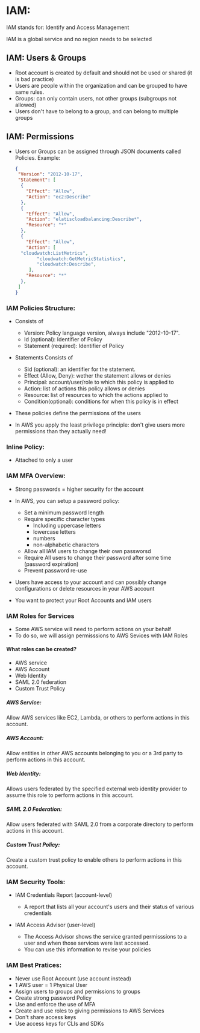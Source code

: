 # IAM:

IAM stands for: Identify and Access Management

IAM is a global service and no region needs to be selected

## IAM: Users & Groups

* Root account is created by default and should not be used or shared (it is bad practice)
* Users are people within the organization and can be grouped to have same rules.
* Groups: can only contain users, not other groups (subgroups not allowed)
* Users don't have to belong to a group, and can belong to multiple groups

## IAM: Permissions

* Users or Groups can be assigned through JSON documents called Policies.
  Example:
  ```json
  {
   "Version": "2012-10-17", 
   "Statement": [
    {
      "Effect": "Allow",
      "Action": "ec2:Describe"
    },
    {
      "Effect": "Allow",
      "Action": "elatiscloadbalancing:Describe*",
      "Resource": "*"
    },
    {
      "Effect": "Allow",
      "Action": [
  	"cloudwatch:ListMetrics",
          "cloudwatch:GetMetricStatistics",
          "cloudwatch:Describe",
       ],
      "Resource": "*"
    },
   ]
  }
  ```

### IAM Policies Structure:

* Consists of

  * Version: Policy language version, always include "2012-10-17".
  * Id (optional): Identifier of Policy
  * Statement (required): Identifier of Policy
* Statements Consists of

  * Sid (optional): an identifier for the statement.
  * Effect (Allow, Deny): wether the statement allows or denies
  * Principal: account/user/role to which this policy is applied to
  * Action: list of actions this policy allows or denies
  * Resource: list of resources to which the actions applied to
  * Condition(optional): conditions for when this policy is in effect
* These policies define the permissions of the users
* In AWS you apply the least privilege principle: don't give users more permissions than they actually need!

### Inline Policy:

* Attached to only a user

### IAM MFA Overview:

* Strong passwords = higher security for the account
* In AWS, you can setup a password policy:

  * Set a minimum password length
  * Require specific character types
    * Including uppercase letters
    * lowercase letters
    * numbers
    * non-alphabetic characters
  * Allow all IAM users to change their own passworsd
  * Require All users to change their password after some time (password expiration)
  * Prevent password re-use
* Users have access to your account and can possibly change configurations or delete resources in your AWS account
* You want to protect your Root Accounts and IAM users


### IAM Roles for Services

* Some AWS service will need to perform actions on your behalf
* To do so, we will assign permisssions to AWS Sevices with IAM Roles

#### What roles can be created?

* AWS service
* AWS Account
* Web Identity
* SAML 2.0 federation
* Custom Trust Policy

##### AWS Service:

Allow AWS services like EC2, Lambda, or others to perform actions in this account.

##### AWS Account:

Allow entities in other AWS accounts belonging to you or a 3rd party to perform actions in this account.

##### Web Identity:

Allows users federated by the specified external web identity provider to assume this role to perform actions in this account.

##### SAML 2.0 Federation:

Allow users federated with SAML 2.0 from a corporate directory to perform actions in this account.

##### Custom Trust Policy:

Create a custom trust policy to enable others to perform actions in this account.


### IAM Security Tools:

* IAM Credentials Report (account-level)

  * A report that lists all your account's users and their status of various credentials
* IAM Access Advisor (user-level)

  * The Access Advisor shows the service granted permisssions to a user and when those services were last accessed.
  * You can use this information to revise your policies

### IAM Best Pratices:

* Never use Root Account (use account instead)
* 1 AWS user = 1 Physical User
* Assign users to groups and permissions to groups
* Create strong password Policy
* Use and enforce the use of MFA
* Create and use roles to giving permissions to AWS Services
* Don't share access keys
* Use access keys for CLIs and SDKs
